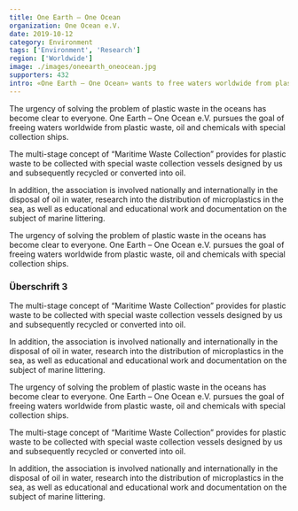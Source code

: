 ```yaml
---
title: One Earth – One Ocean
organization: One Ocean e.V.
date: 2019-10-12
category: Environment
tags: ['Environment', 'Research']
region: ['Worldwide']
image: ./images/oneearth_oneocean.jpg
supporters: 432
intro: «One Earth – One Ocean» wants to free waters worldwide from plastic waste, oil and chemicals. Our concept of “Maritime Waste Collection” provides for the collection and recycling of plastic waste with special waste collection ships designed by us.
---
```


The urgency of solving the problem of plastic waste in the oceans has become clear to everyone. One Earth – One Ocean e.V. pursues the goal of freeing waters worldwide from plastic waste, oil and chemicals with special collection ships.

The multi-stage concept of “Maritime Waste Collection” provides for plastic waste to be collected with special waste collection vessels designed by us and subsequently recycled or converted into oil.

In addition, the association is involved nationally and internationally in the disposal of oil in water, research into the distribution of microplastics in the sea, as well as educational and educational work and documentation on the subject of marine littering.

The urgency of solving the problem of plastic waste in the oceans has become clear to everyone. One Earth – One Ocean e.V. pursues the goal of freeing waters worldwide from plastic waste, oil and chemicals with special collection ships.

### Überschrift 3

The multi-stage concept of “Maritime Waste Collection” provides for plastic waste to be collected with special waste collection vessels designed by us and subsequently recycled or converted into oil.

In addition, the association is involved nationally and internationally in the disposal of oil in water, research into the distribution of microplastics in the sea, as well as educational and educational work and documentation on the subject of marine littering.

The urgency of solving the problem of plastic waste in the oceans has become clear to everyone. One Earth – One Ocean e.V. pursues the goal of freeing waters worldwide from plastic waste, oil and chemicals with special collection ships.

The multi-stage concept of “Maritime Waste Collection” provides for plastic waste to be collected with special waste collection vessels designed by us and subsequently recycled or converted into oil.

In addition, the association is involved nationally and internationally in the disposal of oil in water, research into the distribution of microplastics in the sea, as well as educational and educational work and documentation on the subject of marine littering.
